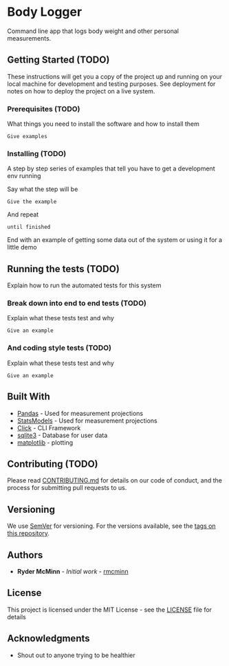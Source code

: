 # Body Logger

Command line app that logs body weight and other personal measurements.

## Getting Started (TODO)

These instructions will get you a copy of the project up and running on your local machine for development and testing purposes. See deployment for notes on how to deploy the project on a live system.

### Prerequisites (TODO)

What things you need to install the software and how to install them

```
Give examples
```

### Installing (TODO)

A step by step series of examples that tell you have to get a development env running

Say what the step will be

```
Give the example
```

And repeat

```
until finished
```

End with an example of getting some data out of the system or using it for a little demo

## Running the tests (TODO)

Explain how to run the automated tests for this system

### Break down into end to end tests (TODO)

Explain what these tests test and why

```
Give an example
```

### And coding style tests (TODO)

Explain what these tests test and why

```
Give an example
```

## Built With

* [Pandas](http://pandas.pydata.org/) - Used for measurement projections
* [StatsModels](http://www.statsmodels.org/stable/index.html) - Used for measurement projections
* [Click](http://click.pocoo.org/5/) - CLI Framework
* [sqlite3](https://www.sqlite.org/) - Database for user data
* [matplotlib](https://matplotlib.org/) - plotting

## Contributing (TODO)

Please read [CONTRIBUTING.md](#) for details on our code of conduct, and the process for submitting pull requests to us.

## Versioning

We use [SemVer](http://semver.org/) for versioning. For the versions available, see the [tags on this repository](https://github.com/rmcminn/bodylogger/tags).

## Authors

* **Ryder McMinn** - *Initial work* - [rmcminn](https://github.com/rmcminn)

## License

This project is licensed under the MIT License - see the [LICENSE](LICENSE) file for details

## Acknowledgments

* Shout out to anyone trying to be healthier

